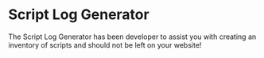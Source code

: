 # Script Log Generator

The Script Log Generator has been developer to assist you with creating an inventory of scripts and should not be left on your website! 
